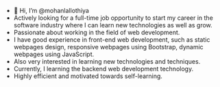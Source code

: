 - 👋 Hi, I’m @mohanlallothiya
- Actively looking for a full-time job opportunity to start my career in the software industry where I can learn new technologies as well as grow. 
- Passionate about working in the field of web development. 
- I have good experience in front-end web development, such as static webpages design, responsive webpages using Bootstrap, dynamic webpages using JavaScript. 
- Also very interested in learning new technologies and techniques. 
- Currently, I learning the backend web development technology. 
- Highly efficient and motivated towards self-learning.
